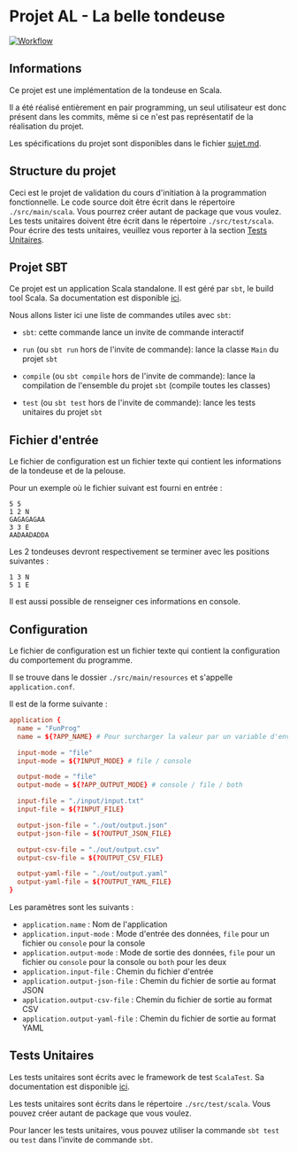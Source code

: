 # Projet AL - La belle tondeuse

[![Workflow](https://github.com/SwannHERRERA/tondeuse-scala/actions/workflows/main.yml/badge.svg)](https://github.com/SwannHERRERA/tondeuse-scala/actions/workflows/main.yml)

## Informations

Ce projet est une implémentation de la tondeuse en Scala.

Il a été réalisé entièrement en pair programming, un seul utilisateur est donc présent dans les commits, même si ce
n'est pas représentatif de la réalisation du projet.

Les spécifications du projet sont disponibles dans le fichier [sujet.md](./sujet.md).

## Structure du projet

Ceci est le projet de validation du cours d'initiation à la programmation fonctionnelle. Le code source doit être écrit
dans le répertoire `./src/main/scala`. Vous pourrez créer autant de package que vous voulez.
Les tests unitaires doivent être écrit dans le répertoire `./src/test/scala`. Pour écrire des tests unitaires, veuillez
vous reporter à la section [Tests Unitaires](#tests-unitaires).

## Projet SBT

Ce projet est un application Scala standalone. Il est géré par `sbt`, le build tool Scala. Sa documentation est
disponible [ici](https://www.scala-sbt.org/1.x/docs/).

Nous allons lister ici une liste de commandes utiles avec `sbt`:

- `sbt`: cette commande lance un invite de commande interactif

- `run` (ou `sbt run` hors de l'invite de commande): lance la classe `Main` du projet `sbt`

- `compile` (ou `sbt compile` hors de l'invite de commande): lance la compilation de l'ensemble du projet `sbt` (compile
  toutes les classes)

- `test` (ou `sbt test` hors de l'invite de commande): lance les tests unitaires du projet `sbt`

## Fichier d'entrée

Le fichier de configuration est un fichier texte qui contient les informations de la tondeuse et de la pelouse.

Pour un exemple où le fichier suivant est fourni en entrée :

```
5 5
1 2 N
GAGAGAGAA
3 3 E
AADAADADDA
```

Les 2 tondeuses devront respectivement se terminer avec les positions suivantes :

```
1 3 N
5 1 E
```

Il est aussi possible de renseigner ces informations en console.

## Configuration

Le fichier de configuration est un fichier texte qui contient la configuration du comportement du programme.

Il se trouve dans le dossier `./src/main/resources` et s'appelle `application.conf`.

Il est de la forme suivante :

```conf
application {
  name = "FunProg"
  name = ${?APP_NAME} # Pour surcharger la valeur par un variable d'environnement

  input-mode = "file"
  input-mode = ${?INPUT_MODE} # file / console

  output-mode = "file"
  output-mode = ${?APP_OUTPUT_MODE} # console / file / both

  input-file = "./input/input.txt"
  input-file = ${?INPUT_FILE}

  output-json-file = "./out/output.json"
  output-json-file = ${?OUTPUT_JSON_FILE}

  output-csv-file = "./out/output.csv"
  output-csv-file = ${?OUTPUT_CSV_FILE}

  output-yaml-file = "./out/output.yaml"
  output-yaml-file = ${?OUTPUT_YAML_FILE}
}
```

Les paramètres sont les suivants :

- `application.name` : Nom de l'application
- `application.input-mode` : Mode d'entrée des données, `file` pour un fichier ou `console` pour la console
- `application.output-mode` : Mode de sortie des données, `file` pour un fichier ou `console` pour la console ou `both`
  pour les deux
- `application.input-file` : Chemin du fichier d'entrée
- `application.output-json-file` : Chemin du fichier de sortie au format JSON
- `application.output-csv-file` : Chemin du fichier de sortie au format CSV
- `application.output-yaml-file` : Chemin du fichier de sortie au format YAML

## Tests Unitaires

Les tests unitaires sont écrits avec le framework de test `ScalaTest`. Sa documentation est disponible
[ici](https://www.scalatest.org/user_guide).

Les tests unitaires sont écrits dans le répertoire `./src/test/scala`. Vous pouvez créer autant de package que vous
voulez.

Pour lancer les tests unitaires, vous pouvez utiliser la commande `sbt test` ou `test` dans l'invite de commande `sbt`.

